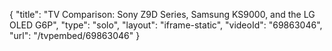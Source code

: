 {
    "title": "TV Comparison: Sony Z9D Series, Samsung KS9000, and the LG OLED G6P",
    "type": "solo",
    "layout": "iframe-static",
    "videoId": "69863046",
    "url": "\/tvpembed\/69863046"
}